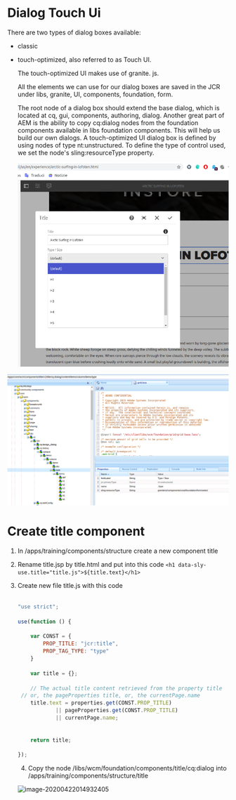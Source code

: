 # Dialog Touch Ui



There are two types of dialog boxes available:

* classic 

* touch-optimized, also referred to as Touch UI. 

  The touch-optimized UI makes use of granite. js. 

  All the elements we can use for our dialog boxes are saved in the JCR under libs, granite, UI, components, foundation, form. 

  The root node of a dialog box should extend the base dialog, which is located at cq, gui, components, authoring, dialog. Another great part of AEM is the ability to copy cq:dialog nodes from the foundation components available in libs foundation components. This will help us build our own dialogs. A touch-optimized UI dialog box is defined by using nodes of type nt:unstructured. To define the type of control used, we set the node's sling:resourceType property. 

  ![image-20200422012447562](../images/dev-dialog-ui.png)

![image-20200422012601404](../images/dev-dialog-jcr.png)



# Create title component

1. In /apps/training/components/structure create a new component title

2. Rename title.jsp by title.html and put into this code ```<h1 data-sly-use.title="title.js">${title.text}</h1>```

3. Create new file title.js with this code 

   ```javascript
   
   "use strict";
   
   use(function () {
   
       var CONST = {
           PROP_TITLE: "jcr:title",
           PROP_TAG_TYPE: "type"
       }
       
       var title = {};
       
       // The actual title content retrieved from the property title
   	// or, the pageProperties title, or, the currentPage.name
       title.text = properties.get(CONST.PROP_TITLE)
               || pageProperties.get(CONST.PROP_TITLE)
               || currentPage.name;
   
       
       return title;
       
   });
   ```

   4. Copy the node /libs/wcm/foundation/components/title/cq:dialog into /apps/training/components/structure/title

   ![image-20200422014932405](/home/sandro/Devspace/jot/AEM/dev-title-component.png)